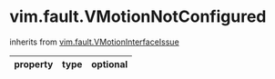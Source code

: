 vim.fault.VMotionNotConfigured
==============================
inherits from [vim.fault.VMotionInterfaceIssue](docs/vim.fault.VMotionInterfaceIssue.md)

| property | type | optional |
|:---------|:-----|:---------|
